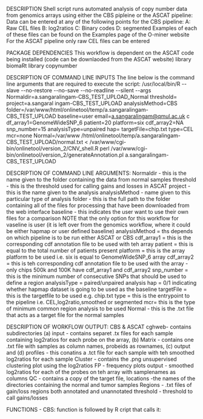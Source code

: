 DESCRIPTION
Shell script runs automated analysis of copy number data from genomics arrays using either the CBS pipleine or the ASCAT pipeline:
Data can be entered at any of the following points for the CBS pipeline:
A: Raw CEL files
B: log2ratios
C: Binary codes
D: segmented 
Examples of each of these files can be found on the Examples page of the O-miner website
For the ASCAT pipeline only raw CEL files can be entered

PACKAGE DEPENDENCIES
This workflow is dependent on the ASCAT code being installed (code can be downlaoded from the ASCAT website)
library biomaRt
library copynumber 

DESCRIPTION OF COMMAND LINE INPUTS 
The line below is the command line arguments that are required to execute the script:
/usr/local/bin/R --slave --no-restore --no-save --no-readline --silent  --args  Normaldir=a.sangaralingam-CBS_TEST_UPLOAD_Normal threshold= project=a.sangaral
ingam-CBS_TEST_UPLOAD analysisMethod=CBS folder=/var/www/html/onlinetool/temp/a.sangaralingam-CBS_TEST_UPLOAD baseline=user email=a.sangaralingam@qmul.ac.uk c
df_array1=GenomeWideSNP_6 patient=20 platform=six cdf_array2=NA snp_number=15 analysisType=unpaired hap= targetFile=chip.txt type=CEL mcr=none Normal=/var/www
/html/onlinetool/temp/a.sangaralingam-CBS_TEST_UPLOAD/normal.txt  < /var/www/cgi-bin/onlinetool/version_2/CNV_shell.R
perl /var/www/cgi-bin/onlinetool/version_2/generateAnnotation.pl a.sangaralingam-CBS_TEST_UPLOAD

DESCRIPTION OF COMMAND LINE ARGUMENTS:
Normaldir - this is the name given to the folder containing the data from normal samples
threshold - this is the threshold used for calling gains and losses in ASCAT 
project - this is the name given to the analysis
analysisMethod - name given to this particular type of analysis
folder - this is the full path to the folder containing all of the files for processing that have been downloaded from the web interface
baseline - this indicates the user want to use their own files for a comparison NOTE that the only option for this workflow for vaseline is user (it is left over from the genomics workflow, where it could be either hapmap or user defined baseline)
analysisMethod = ths depends on which pipeline is to be run either ASCAT or CBS
cdf_array1 = this is the corresponding cdf annotation file to be used with teh array 
patient = this is equal to the total number of patients present
platform = this is the array platform to be used i.e. six is equal to GenomeWideSNP_6 array 
cdf_array2 = this is teh corresponding cdf annotation file to be used with the array - only chips 500k and 100K have cdf_array1 and cdf_array2 
snp_number = this is the minimum number of consecutive SNPs that should be used to define a region 
analysisType = paired/unpaired analysis
hap = 0/1 indicating whether hapmap dataset is going to be used as the baseline
targetFile = this is the targetfile to be used e.g. chip.txt
type = this is the entrypoint to the pipeline i.e. CEL,log2ratio,smoothed or segmented
mcr= this is the type of minimum common region analysis to be used
Normal - this is the .txt file that acts as a target file for the normal samples

DESCRIPTION OF WORKFLOW OUTPUT:
CBS & ASCAT 
cghweb- contains subdirectories (a) input - contains separet .tx files for each sample containing log2ratios for each probe on the array, (b) Matrix - contains one .txt file with samples as column names, probeids as rownames, (c) output  and (d) profiles - this conatins a .tct file for each sample with teh smoothed log2ratios for each sample 
Cluster - contains the .png unsupervised clustering plot using the log2ratios
FP - frequency plots 
output - smoothed log2ratios for each of the probes on teh array with samplenames as columns
QC - contains a copy of the target file, locations -the names of the directories containing the normal and tumor samples
Regions - .txt files of gain/loss regions both annotated and unannotated
threshold - threshold to call gains/losses


FUNCTIONS - CBS:
function is followed by R cript that calls it:






